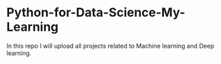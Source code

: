 # Python-for-Data-Science-My-Learning
In this repo I will upload all projects related to Machine learning and Deep learning.  
